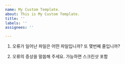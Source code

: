 ```yaml
---
name: My Custom Template.
about: This is My Custom Template.
title: ''
labels: ''
assignees: ''

---
```


1. 오류가 일어난 파일은 어떤 파일입니까? 또 몇번째 줄입니까?

2. 오류의 증상을 말씀해 주세요. 가능하면 스크린샷 포함
